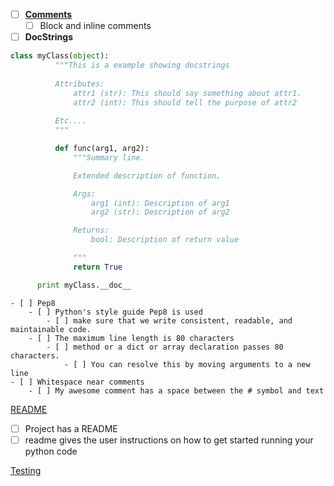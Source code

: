 - [ ] [**Comments**](https://google.github.io/styleguide/pyguide.html#Comments)
    - [ ] Block and inline comments

- [ ] **DocStrings**
```python
class myClass(object):
          """This is a example showing docstrings
          
          Attributes:
              attr1 (str): This should say something about attr1.
              attr2 (int): This should tell the purpose of attr2 
          
          Etc....
          """

          def func(arg1, arg2):
              """Summary line.

              Extended description of function.

              Args:
                  arg1 (int): Description of arg1
                  arg2 (str): Description of arg2

              Returns:
                  bool: Description of return value

              """
              return True

      print myClass.__doc__
```
	- [ ] Pep8
		- [ ] Python's style guide Pep8 is used
		    - [ ] make sure that we write consistent, readable, and maintainable code.
		- [ ] The maximum line length is 80 characters
		    - [ ] method or a dict or array declaration passes 80 characters. 
		        - [ ] You can resolve this by moving arguments to a new line
	- [ ] Whitespace near comments
		- [ ] My awesome comment has a space between the # symbol and text

[README](http://jfhbrook.github.io/2011/11/09/readmes.html)
- [ ] Project has a README
- [ ] readme gives the user instructions on how to get started running your python code

[Testing](https://www.udacity.com/course/software-testing--cs258)
